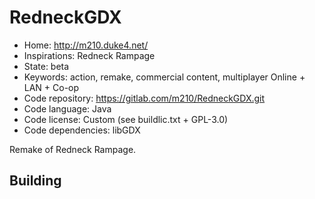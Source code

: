 # RedneckGDX

- Home: http://m210.duke4.net/
- Inspirations: Redneck Rampage
- State: beta
- Keywords: action, remake, commercial content, multiplayer Online + LAN + Co-op
- Code repository: https://gitlab.com/m210/RedneckGDX.git
- Code language: Java
- Code license: Custom (see buildlic.txt + GPL-3.0)
- Code dependencies: libGDX

Remake of Redneck Rampage.

## Building
